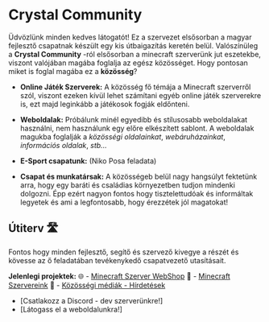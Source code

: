 # Crystal Community
Üdvözlünk minden kedves látogatót! Ez a szervezet elsősorban a magyar fejlesztő csapatnak készült egy kis útbaigazítás keretén belül. Valószínüleg a **Crystal Community** -ról elsősorban a minecraft szerverünk jut eszetekbe, viszont valójában magába foglalja az egész közösséget. Hogy pontosan miket is foglal magába ez a **__közösség__**?

- **Online Játék Szerverek:** A közösség fő témája a Minecraft szerverről szól, viszont ezeken kívül lehet számítani egyéb online játék szerverekre is, ezt majd leginkább a játékosok fogják eldőnteni.

- **Weboldalak:** Próbálunk minél egyedibb és stílusosabb weboldalakat használni, nem használunk egy előre elkészített sablont. A weboldalak magukba foglalják a *közösségi oldalainkat*, *webáruházainkat*, *információs oldalak*, *stb...*

- **E-Sport csapatunk:**  (Niko Posa feladata)

- **Csapat és munkatársak:** A közösségeb belül nagy hangsúlyt fektetünk arra, hogy egy baráti és családias környezetben tudjon mindenki dolgozni. Épp ezért nagyon fontos hogy tisztelettudóak és informáltak legyetek és ami a legfontosabb, hogy érezzétek jól magatokat!

## Útiterv  🛣️
Fontos hogy minden fejlesztő, segítő és szervező kivegye a részét és kövesse az ő feladatában tevékenykedő csapatvezető utasításait.

**Jelenlegi projektek:**
🌐 - [Minecraft Szerver WebShop](https://idk.hu)
🧱 - [Minecraft Szervereink](https://idk.hu)
📱 - [Közösségi médiák - Hírdetések](https://idk.hu)

+ [Csatlakozz a Discord - dev szerverünkre!]
+ [Látogass el a weboldalunkra!]
<!--

**Here are some ideas to get you started:**

🙋‍♀️ A short introduction - what is your organization all about?
🌈 Contribution guidelines - how can the community get involved?
👩‍💻 Useful resources - where can the community find your docs? Is there anything else the community should know?
🍿 Fun facts - what does your team eat for breakfast?
🧙 Remember, you can do mighty things with the power of [Markdown](https://docs.github.com/github/writing-on-github/getting-started-with-writing-and-formatting-on-github/basic-writing-and-formatting-syntax)
-->
